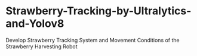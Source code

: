 # Strawberry-Tracking-by-Ultralytics-and-Yolov8
Develop Strawberry Tracking System and Movement Conditions of the Strawberry Harvesting Robot

